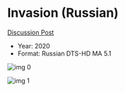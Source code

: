 # Invasion (Russian)

[Discussion Post](https://www.avsforum.com/threads/bass-eq-for-filtered-movies.2995212/post-59988624)

* Year: 2020
* Format: Russian DTS-HD MA 5.1

![img 0](https://i.imgur.com/jFqo1gT.jpg)

![img 1](https://i.imgur.com/VAZgkWE.png)

